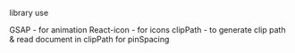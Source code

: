 library use


GSAP - for animation
React-icon - for icons
clipPath - to generate clip path & read document in clipPath for pinSpacing